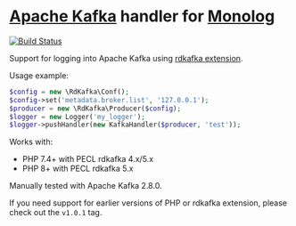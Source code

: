 # [Apache Kafka](https://kafka.apache.org/) handler for [Monolog](https://github.com/Seldaek/monolog)

[![Build Status](https://api.travis-ci.com/kozlice/monolog-kafka.svg?branch=master)](https://travis-ci.org/kozlice/monolog-kafka)

Support for logging into Apache Kafka using [rdkafka extension](https://github.com/arnaud-lb/php-rdkafka).

Usage example:

```php
$config = new \RdKafka\Conf();
$config->set('metadata.broker.list', '127.0.0.1');
$producer = new \RdKafka\Producer($config);
$logger = new Logger('my_logger');
$logger->pushHandler(new KafkaHandler($producer, 'test'));
```

Works with:
- PHP 7.4+ with PECL rdkafka 4.x/5.x
- PHP 8+ with PECL rdkafka 5.x

Manually tested with Apache Kafka 2.8.0.

If you need support for earlier versions of PHP or rdkafka extension, please
check out the `v1.0.1` tag.
